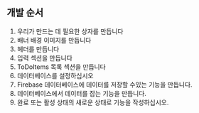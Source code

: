 ## 개발 순서

1. 우리가 만드는 데 필요한 상자를 만듭니다
2. 배너 배경 이미지를 만듭니다
3. 헤더를 만듭니다
4. 입력 섹션을 만듭니다
5. ToDoItems 목록 섹션을 만듭니다
6. 데이터베이스를 설정하십시오
7. Firebase 데이터베이스에 데이터를 저장할 수있는 기능을 만듭니다.
8. 데이터베이스에서 데이터를 잡는 기능을 만듭니다.
9. 완료 또는 활성 상태의 새로운 상태로 기능을 작성하십시오.
